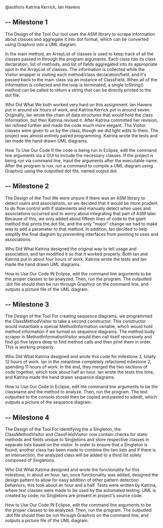 @authors Katrina Kerrick, Ian Havens

--
Milestone 1
--

The Design of the Tool
Our tool uses the ASM library to scrape information about classes and aggregate it into dot format, which can be converted using Graphviz into a UML diagram.

In the main method, an ArrayList of classes is used to keep track of all the classes passed in through the program arguments. Each class has its class declaration, list of methods, and list of fields aggregated into its appropriate spot in the ArrayList of classes. The information is collected while the Visitor wrapper is visiting each method/class declaration/field, and it's passed back to the main class via an instance of ClassField. When all of the information is collected and the loop is terminated, a single toString() method can be called to return a string that can be directly printed to the dot file.

Who Did What
We both worked very hard on this assignment. Ian Havens put in around six hours of work, and Katrina Kerrick put in around seven. Originally, Ian wrote the chain of data structures that would hold the class information, but then Katrina revised it. After Katrina committed her revision, Ian refined further and made the code much more elegant. The Visitor classes were given to us by the class, though we did light edits to them. The project was almost entirely paired programming. Katrina wrote the tests and Ian made the hand drawn UML diagrams.

How To Use Our Code
If the code is being run in Eclipse, edit the command line arguments via a GUI to include the necessary classes. If the project is being run via command line, input the arguments after the executable name. After the program is run, run a command to compile a UML diagram using Graphviz using the outputted dot file, named output.dot.

--
Milestone 2
--

The Design of the Tool
We were unsure if there was an ASM library to detect users and associations, so we decided that it would be more prudent to do flow control with if statements and manually detect when uses and associations occurred and to worry about integrating that part of ASM later. Because of this, we only added about fifteen lines of code to the giant method that prints the dot file, and the only "major" change we had to make was to add a parameter to that method. In addition, Ian decided to help simplify the final diagram by preventing interfaces from pointing to uses and associations.

Who Did What
Katrina designed the original way to tell usage and association, and Ian modified it so that it worked properly. Both Ian and Katrina put in about four hours of work. Katrina wrote the tests and Ian made the hand drawn UML diagrams.

How to Use Our Code
IN Eclipse, edit the command line arguments to be the proper classes to be analyzed. Then, run the program. The outputted .dot file should then be run through Graphviz on the command line, and outputs a picture file of the UML diagram.

--
Milestone 3
--

The Design of the Tool
For creating sequence diagrams, we programmed the ClassMethodVisitor to take a second constructor. This constructor would instantiate a special MethodInformation variable, which would hold method information if we turned on sequence diagrams. The method body scraper in MethodInformationVisitor would then call itself recursively and find go five layers deep to find method calls and then print them in order. This is working properly.

Who Did What
Katrina designed and wrote this code for milestone 3, totally 12 hours of work. Ian in the meantime completely refactored milestone 2, spending 11 hours of work. In the end, they merged the two sections of code together, which took about half an hour. Ian wrote the tests this time, and Katrina made the hand drawn sequence diagrams.

How to Use Our Code
In Eclipse, edit hte command line arguments to be the classname and the method to analyze. Then, run the program. The text outputted to the console should then be copied and pasted to sdedit, which outputs a picture of the sequence diagram.

--
Milestone 4
--

The Design of the Tool
For identifying the a Singleton, the ClassMethodVisitor and ClassFieldVisitor now contain checks for static methods and fields unique to Singletons and store respective classes in separate lists based on the visitor. In order to ensure that a Singleton is found, another class has been made to combine the two lists and if there is an intersection, the analyzed class will be added to a third list solely composed of Singletons. 

Who Did What
Katrina designed and wrote the functionality for this milestone, in about an hour. Ian, once functionality was added, designed the design pattern to allow for easy addition of other pattern detection behaviors; this took about an hour and a half. Tests were written by Katrina, where test classes were made to be used by the automated testing. UML is created by code; no Singletons are present in project's source code.

How to Use Our Code
IN Eclipse, edit the command line arguments to be the proper classes to be analyzed. Then, run the program. The outputted .dot file should then be run through Graphviz on the command line, and outputs a picture file of the UML diagram.
